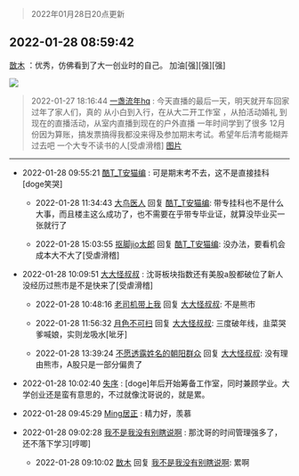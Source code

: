 > 2022年01月28日20点更新
<link rel="stylesheet" href="https://cdn.jsdelivr.net/gh/taotie6/sampleJSON@main/css/photo_show.css">
<meta name="referrer" content="no-referrer" />


 ## 2022-01-28 08:59:42 

 [㪚木](https://www.coolapk.com/feed/33149842?shareKey=YjM5Mzc0OTYzNDIxNjFmMzRiMDA~) ：优秀，仿佛看到了大一创业时的自己。
加油[强][强][强] 

<div class="album">
<img class="img-item" src="http://image.coolapk.com/feed/2019/0412/17/1081091_1555060673_5592@400x225.gif" />
</div>

> 2022-01-27 18:16:44 
> [一盏流年hq](https://www.coolapk.com/feed/33138218?shareKey=YWZlMDdjM2ZkMDViNjFmMzRiMDA~) : 今天直播的最后一天，明天就开车回家过年了家人们，真的 从小白到入行，在从大二开工作室 ，从拍活动婚礼 到现在的直播活动，从室内直播到现在的户外直播 一年时间学到了很多 12月份因为算账，搞发票搞得我都没来得及参加期末考试。希望年后清考能糊弄过去吧 一个大专不读书的人[受虐滑稽] 
[图片](http://image.coolapk.com/feed/2022/0127/18/2654583_d129b096_8548_4372_32@2896x2172.jpeg)

 ------- 

- 2022-01-28 09:55:21 [酷T_T安猫编](uid=3220399) : 可是期末考不去，这不是直接挂科[doge笑哭] 

    - 2022-01-28 11:34:43 [大鸟医人](uid=1511304) 回复 [酷T_T安猫编](uid=3220399): 带专挂科也不是什么大事，而且楼主这么成功了，也不需要在乎带专毕业证，就算没毕业买一张就行了 

    - 2022-01-28 15:03:55 [抠脚jio太郎](uid=3743725) 回复 [酷T_T安猫编](uid=3220399): 没办法，要看机会成本大不大了[受虐滑稽] 

- 2022-01-28 10:09:51 [大大怪叔叔](uid=956235) : 沈哥板块指数还有美股a股都破位了新人没经历过熊市是不是快来了[受虐滑稽] 

    - 2022-01-28 10:48:16 [老司机带上我](uid=1912353) 回复 [大大怪叔叔](uid=956235): 不是熊市 

    - 2022-01-28 11:56:32 [月色不可扫](uid=3639201) 回复 [大大怪叔叔](uid=956235): 三度破年线，韭菜哭爹喊娘，实则龙吸水[呲牙] 

    - 2022-01-28 13:39:24 [不愿透露姓名的朝阳群众](uid=2170943) 回复 [大大怪叔叔](uid=956235): 没有理由熊市，A股只是一部分偏贵了 

- 2022-01-28 10:02:40 [失序](uid=1009107) : [doge]年后开始筹备工作室，同时兼顾学业。大学创业还是蛮有意思的，不过就像沈哥说的，就是累。 

- 2022-01-28 09:45:29 [Ming居正](uid=3232346) : 精力好，羡慕 

- 2022-01-28 09:02:28 [我不是我没有别瞎说啊](uid=2231912) : 那沈哥的时间管理强多了，还不落下学习[哼唧] 

    - 2022-01-28 09:10:02 [㪚木](uid=1081091) 回复 [我不是我没有别瞎说啊](uid=2231912): 累啊 

